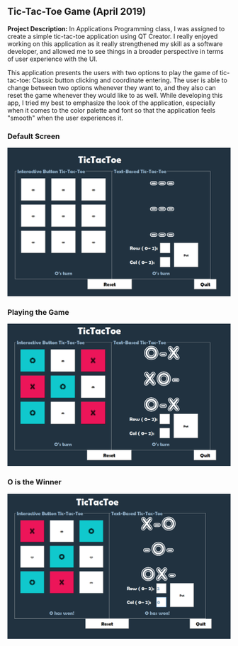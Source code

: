 ## Tic-Tac-Toe Game (April 2019)

**Project Description:** In Applications Programming class, I was assigned to create a simple tic-tac-toe application using QT Creator. I really enjoyed working on this application as it really strengthened my skill as a software developer, and allowed me to see things in a broader perspective in terms of user experience with the UI. 

This application presents the users with two options to play the game of tic-tac-toe: Classic button clicking and coordinate entering. The user is able to change between two options whenever they want to, and they also can reset the game whenever they would like to as well. While developing this app, I tried my best to emphasize the look of the application, especially when it comes to the color palette and font so that the application feels "smooth" when the user experiences it.

### Default Screen
<img src="images/tic_tac_toe_1.png?raw=true"/>

### Playing the Game
<img src="images/tic_tac_toe_2.png?raw=true"/>

### O is the Winner
<img src="images/tic_tac_toe_3.png?raw=true"/>
